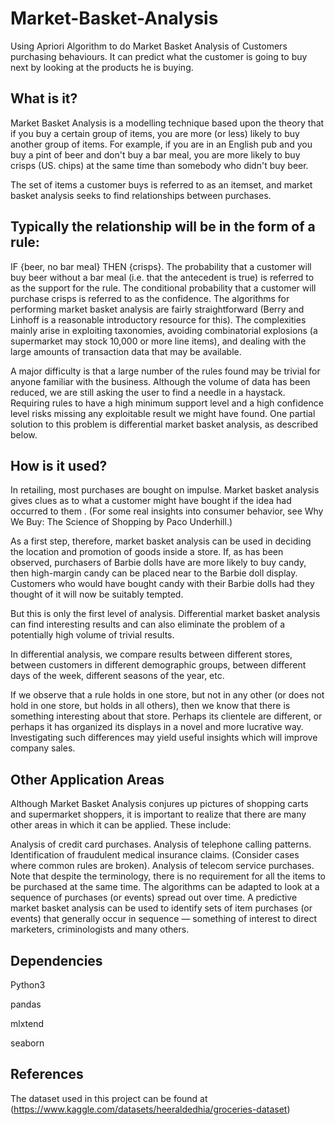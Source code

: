 # Market-Basket-Analysis

Using Apriori Algorithm to do Market Basket Analysis of Customers purchasing behaviours. It can predict what the customer is going to buy next by looking at the products he is buying.

## What is it?
Market Basket Analysis is a modelling technique based upon the theory that if you buy a certain group of items, you are more (or less) likely to buy another group of items. For example, if you are in an English pub and you buy a pint of beer and don't buy a bar meal, you are more likely to buy crisps (US. chips) at the same time than somebody who didn't buy beer.

The set of items a customer buys is referred to as an itemset, and market basket analysis seeks to find relationships between purchases.

## Typically the relationship will be in the form of a rule:

IF {beer, no bar meal} THEN {crisps}. The probability that a customer will buy beer without a bar meal (i.e. that the antecedent is true) is referred to as the support for the rule. The conditional probability that a customer will purchase crisps is referred to as the confidence. The algorithms for performing market basket analysis are fairly straightforward (Berry and Linhoff is a reasonable introductory resource for this). The complexities mainly arise in exploiting taxonomies, avoiding combinatorial explosions (a supermarket may stock 10,000 or more line items), and dealing with the large amounts of transaction data that may be available.

A major difficulty is that a large number of the rules found may be trivial for anyone familiar with the business. Although the volume of data has been reduced, we are still asking the user to find a needle in a haystack. Requiring rules to have a high minimum support level and a high confidence level risks missing any exploitable result we might have found. One partial solution to this problem is differential market basket analysis, as described below.

## How is it used?
In retailing, most purchases are bought on impulse. Market basket analysis gives clues as to what a customer might have bought if the idea had occurred to them . (For some real insights into consumer behavior, see Why We Buy: The Science of Shopping by Paco Underhill.)

As a first step, therefore, market basket analysis can be used in deciding the location and promotion of goods inside a store. If, as has been observed, purchasers of Barbie dolls have are more likely to buy candy, then high-margin candy can be placed near to the Barbie doll display. Customers who would have bought candy with their Barbie dolls had they thought of it will now be suitably tempted.

But this is only the first level of analysis. Differential market basket analysis can find interesting results and can also eliminate the problem of a potentially high volume of trivial results.

In differential analysis, we compare results between different stores, between customers in different demographic groups, between different days of the week, different seasons of the year, etc.

If we observe that a rule holds in one store, but not in any other (or does not hold in one store, but holds in all others), then we know that there is something interesting about that store. Perhaps its clientele are different, or perhaps it has organized its displays in a novel and more lucrative way. Investigating such differences may yield useful insights which will improve company sales.

## Other Application Areas
Although Market Basket Analysis conjures up pictures of shopping carts and supermarket shoppers, it is important to realize that there are many other areas in which it can be applied. These include:

Analysis of credit card purchases. Analysis of telephone calling patterns. Identification of fraudulent medical insurance claims. (Consider cases where common rules are broken). Analysis of telecom service purchases. Note that despite the terminology, there is no requirement for all the items to be purchased at the same time. The algorithms can be adapted to look at a sequence of purchases (or events) spread out over time. A predictive market basket analysis can be used to identify sets of item purchases (or events) that generally occur in sequence — something of interest to direct marketers, criminologists and many others.

## Dependencies
Python3

pandas

mlxtend

seaborn

## References
The dataset used in this project can be found at (https://www.kaggle.com/datasets/heeraldedhia/groceries-dataset)
